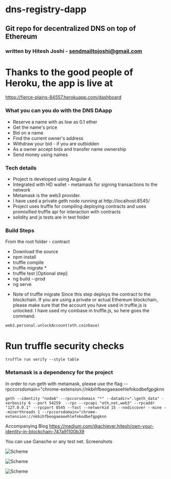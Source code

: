 # dns-registry-dapp

## Git repo for decentralized DNS on top of Ethereum

### written by Hitesh Joshi - sendmailtojoshi@gmail.com

# Thanks to the good people of Heroku, the app is live at

https://fierce-plains-84557.herokuapp.com/dashboard

### What you can you do with the DNS DAapp

- Reserve a name with as low as 0.1 ether
- Get the name's price
- Bid on a name
- Find the current owner's address
- Withdraw your bid - if you are outbidden
- As a owner accept bids and transfer name ownership
- Send money using names

### Tech details

- Project is developed using Angular 4.
- Integrated with HD wallet - metamask for signing transactions to the network
- Metamask is the web3 provider.
- I have used a private geth node running at http://localhost:8545/
- Project uses truffle for compiling deploying contracts and uses promisified truffle api for interaction with contracts
- solidity and js tests are in test folder

### Build Steps

From the root folder - contract

- Download the source
- npm install
- truffle compile
- truffle migrate \*
- truffle test [Optional step]
- ng build --prod
- ng serve

* Note of truffle migrate
  Since this step deploys the contract to the blockchain. If you are using a private or actual Ethereum blockchain, please make sure that the account you have used in truffle.js is unlocked.
  I have used my coinbase in truffle.js, so here goes the command.

```
web3.personal.unlockAccount(eth.coinbase)
```

# Run truffle security checks

```
truffle run verify --style table
```

### Metamask is a dependency for the project

In order to run geth with metamask, please use the flag
--rpccorsdomain="chrome-extension://nkbihfbeogaeaoehlefnkodbefgpgknn

```
geth --identity "nodeA" --rpccorsdomain "*" --datadir=".\geth_data" -verbosity 6 --port 54259  --rpc --rpcapi "eth,net,web3" --rpcaddr "127.0.0.1" --rpcport 8545 --fast --networkid 15 --nodiscover --mine --minerthreads 1 --rpccorsdomain="chrome-extension://nkbihfbeogaeaoehlefnkodbefgpgknn
```

Accompanying Blog
https://medium.com/@achiever.hitesh/own-your-identity-in-blockchain-747a91100b39

You can use Ganache or any test net.
Screenshots

![Scheme](screenshots/home.png)

![Scheme](screenshots/bid_compressed.PNG)

![Scheme](screenshots/bid_price.png)

